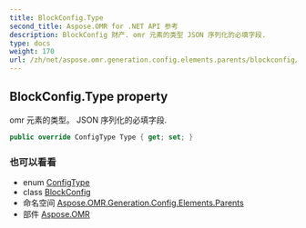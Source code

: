 ```yaml
---
title: BlockConfig.Type
second_title: Aspose.OMR for .NET API 参考
description: BlockConfig 财产. omr 元素的类型 JSON 序列化的必填字段.
type: docs
weight: 170
url: /zh/net/aspose.omr.generation.config.elements.parents/blockconfig/type/
---
```

## BlockConfig.Type property

omr 元素的类型。 JSON 序列化的必填字段.

```csharp
public override ConfigType Type { get; set; }
```

### 也可以看看

* enum [ConfigType](../../../aspose.omr.generation.config.enums/configtype/)
* class [BlockConfig](../)
* 命名空间 [Aspose.OMR.Generation.Config.Elements.Parents](../../blockconfig/)
* 部件 [Aspose.OMR](../../../)


